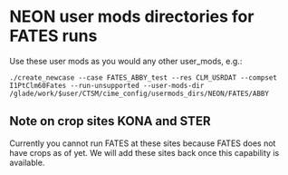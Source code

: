 # NEON user mods directories for FATES runs

Use these user mods as you would any other user_mods, e.g.:

`./create_newcase --case FATES_ABBY_test --res CLM_USRDAT --compset I1PtClm60Fates --run-unsupported --user-mods-dir /glade/work/$user/CTSM/cime_config/usermods_dirs/NEON/FATES/ABBY`

## Note on crop sites KONA and STER

Currently you cannot run FATES at these sites because FATES does not have crops as of yet. We will add these sites back once this capability is available.

